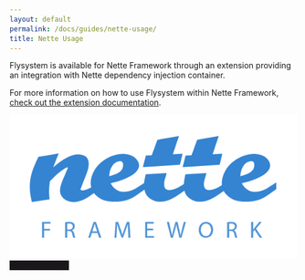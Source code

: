 ```yaml
---
layout: default
permalink: /docs/guides/nette-usage/
title: Nette Usage
---
```


Flysystem is available for Nette Framework through an extension providing an integration with
Nette dependency injection container.

For more information on how to use Flysystem within Nette Framework,
<a href="https://contributte.org/packages/contributte/flysystem.html">check out the extension documentation</a>.

<div class="flex my-6">
    <a target="_blank" href="https://github.com/contributte/flysystem" class="flex-no-grow w-1/3 bg-white rounded shadow-md mr-4 overflow-hidden">
        <img src="../img/nette.png" class="w-full" alt="Flysystem Nette extension"/>
        <span style="background-color: #1a171b" class="text-center text-xl hidden sm:block py-4 bg-indigo-dark text-white bg-grey-lightest">Nette extension</span>
    </a>
</div>
